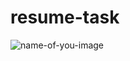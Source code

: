 # resume-task

![name-of-you-image](https://tse4.mm.bing.net/th?id=OIF.yPuaRw3M0lfSzF%2bX7vvbMQ&pid=Api&P=0&w=300&h=300)
